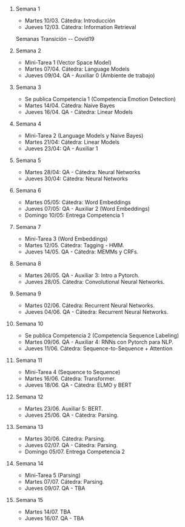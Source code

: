 

1. Semana 1
	
   * Martes 10/03. Cátedra: Introducción
   * Jueves 12/03. Cátedra: Information Retrieval
   
   Semanas Transición -- Covid19
   
2. Semana 2
     * Mini-Tarea 1 (Vector Space Model)	 	
     * Martes 07/04. Cátedra: Language Models
     * Jueves 09/04.  QA - Auxiliar 0  (Ambiente de trabajo)  
 


3. Semana 3
    * Se publica Competencia 1 (Competencia Emotion Detection)
    * Martes 14/04. Cátedra: Naive Bayes
    * Jueves 16/04. QA - Cátedra:  Linear Models

4. Semana 4
     * Mini-Tarea 2 (Language Models y Naive Bayes)		
     * Martes 21/04: Cátedra:  Linear Models	 	
     * Jueves 23/04: QA -  Auxiliar 1
   

5. Semana 5

     * Martes 28/04: QA - Cátedra:  Neural Networks
     * Jueves 30/04: Cátedra: Neural Networks


6. Semana 6

     * Martes 05/05:  Cátedra: Word Embeddings 
     * Jueves 07/05:  QA - Auxiliar 2 (Word Embeddings) 
     * Domingo 10/05: Entrega Competencia 1

7. Semana 7
     * Mini-Tarea 3 (Word Embeddings)
     * Martes 12/05. Cátedra:  Tagging - HMM.  
     * Jueves 14/05. QA - Cátedra:  MEMMs y CRFs. 

8. Semana 8

     * Martes 26/05. QA - Auxiliar 3: Intro a Pytorch. 
     * Jueves 28/05. Cátedra: Convolutional Neural Networks.  

9. Semana 9
     * Martes 02/06. Cátedra:  Recurrent Neural Networks. 
     * Jueves 04/06. QA - Cátedra:  Recurrent Neural Networks. 


10. Semana 10
      * Se publica Competencia 2 (Competencia Sequence Labeling) 
      * Martes 09/06.  QA - Auxiliar 4: RNNs con Pytorch para NLP. 
      * Jueves 11/06.  Cátedra: Sequence-to-Sequence + Attention
11. Semana 11
      * Mini-Tarea 4 (Sequence to Sequence)
      * Martes 16/06. Cátedra: Transformer.  
      * Jueves 18/06. QA - Cátedra: ELMO y BERT

12. Semana 12

      * Martes 23/06. Auxiliar 5: BERT.    
      * Jueves 25/06. QA - Cátedra: Parsing.     

13. Semana 13

      * Martes 30/06. Cátedra: Parsing.  
      * Jueves 02/07. QA - Cátedra: Parsing. 
      * Domingo 05/07. Entrega Competencia 2

14. Semana 14
      * Mini-Tarea 5 (Parsing)
      * Martes 07/07. Cátedra: Parsing. 
      * Jueves 09/07. QA - TBA
      
15. Semana 15

      * Martes 14/07. TBA
      * Jueves 16/07. QA - TBA      
      
       


